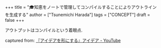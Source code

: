 +++
title = "🎓知恵をノートで管理してコンパイルすることによりアウトラインを生成する"
author = ["Tsunemichi Harada"]
tags = ["CONCEPT"]
draft = false
+++

アウトプットはコンパイルという着眼点.

captured from: [『アイデアを形にする』アイデア - YouTube](https://youtu.be/rOeBssgE8Ak?t=663)
